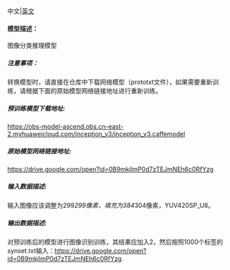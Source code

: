 中文|[英文](README_en.md)
#### 模型描述：

图像分类推理模型

##### 注意事项：
转换模型时，请直接在仓库中下载网络模型（prototxt文件），如果需要重新训练，请根据下面的原始模型网络链接地址进行重新训练。

##### 预训练模型下载地址:
https://obs-model-ascend.obs.cn-east-2.myhuaweicloud.com/inception_v3/inception_v3.caffemodel

##### 原始模型网络链接地址:
https://drive.google.com/open?id=0B9mkjlmP0d7zTEJmNEh6c0RfYzg

##### 输入数据描述:

输入图像应该调整为299*299像素，填充为384*304像素，YUV420SP_U8。

##### 输出数据描述:

对预训练后的模型进行图像识别训练，其结果应加入2，然后按照1000个标签的synset.txt输入：https://drive.google.com/open?id=0B9mkjlmP0d7zTEJmNEh6c0RfYzg.